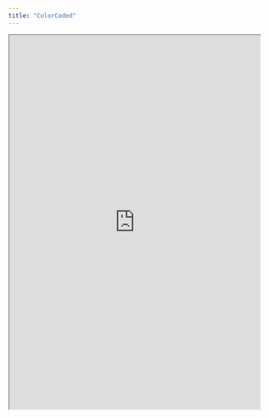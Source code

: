 ```yaml
---
title: "ColorCoded"
---
```



<iframe height="750" width="100%" src="https://ewelton.github.io/ktest/wiki.html#ColorCoded"></iframe>
